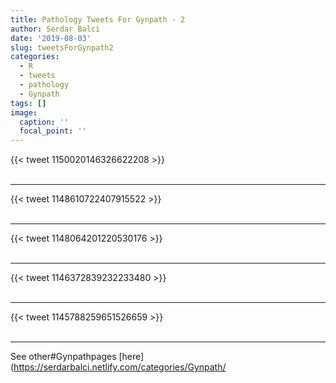 ```yaml
---
title: Pathology Tweets For Gynpath - 2
author: Serdar Balci
date: '2019-08-03'
slug: tweetsForGynpath2
categories:
  - R
  - tweets
  - pathology
  - Gynpath
tags: []
image:
  caption: ''
  focal_point: ''
---
```



{{< tweet 1150020146326622208 >}}
<br>
<br>
<hr>
{{< tweet 1148610722407915522 >}}
<br>
<br>
<hr>
{{< tweet 1148064201220530176 >}}
<br>
<br>
<hr>
{{< tweet 1146372839232233480 >}}
<br>
<br>
<hr>
{{< tweet 1145788259651526659 >}}
<br>
<br>
<hr>


See other#Gynpathpages [here](https://serdarbalci.netlify.com/categories/Gynpath/
